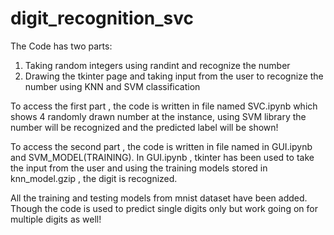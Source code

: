 # digit_recognition_svc
The Code has two parts:

1) Taking random integers using randint and recognize the number
2) Drawing the tkinter page and taking input from the user to recognize the number using KNN and SVM classification

To access the first part , the code is written in file named SVC.ipynb which shows 4 randomly drawn number at the instance,
using SVM library the number will be recognized and the predicted label will be shown!

To access the second part , the code is written in file named in GUI.ipynb and SVM_MODEL(TRAINING). In GUI.ipynb , tkinter has been used to take the input 
from the user and using the training models stored in knn_model.gzip , the digit is recognized.

All the training and testing models from mnist dataset have been added.
Though the code is used to predict single digits only but work going on for multiple digits as well!
